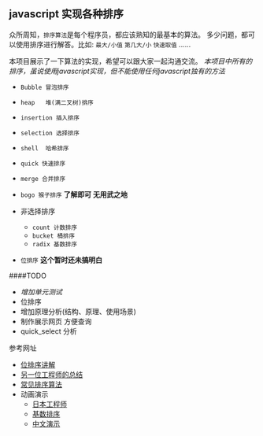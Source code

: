 ## javascript 实现各种排序
众所周知，`排序算法`是每个程序员，都应该熟知的最基本的算法。 多少问题，都可以使用排序进行解答。比如: `最大/小值` `第几大/小` `快速取值` ......

本项目展示了一下算法的实现，希望可以跟大家一起沟通交流。 *本项目中所有的排序，虽说使用javascript实现，但不能使用任何javascript独有的方法*

* `Bubble 冒泡排序`
* `heap   堆(满二叉树)排序`
* `insertion 插入排序`
* `selection 选择排序`
* `shell  哈希排序`
* `quick 快速排序`
* `merge 合并排序`
* `bogo 猴子排序` **了解即可 无用武之地**

* 非选择排序
   * `count 计数排序`
   * `bucket 桶排序`
   * `radix 基数排序`


* `位排序` **这个暂时还未搞明白**

####TODO
* *增加单元测试*
* 位排序
* 增加原理分析(结构、原理、使用场景)
* 制作展示网页 方便查询
* quick_select 分析


参考网址
 * [位排序讲解](http://www.ahathinking.com/archives/77.html)
 * [另一位工程师的总结](http://notepad.yehyeh.net/Content/Algorithm/Sort/Sort.php)
 * [常见排序算法](http://www.kancloud.cn/kancloud/sort-algorithm/46561)
 * 动画演示
     * [日本工程师](http://jsdo.it/norahiko/oxIy/fullscreen)
     * [基数排序](http://www.cs.usfca.edu/~galles/visualization/RadixSort.html)
     * [中文演示](http://www.webhek.com/misc/comparison-sort)

